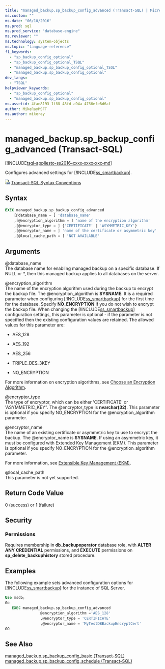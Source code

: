 ```yaml
---
title: "managed_backup.sp_backup_config_advanced (Transact-SQL) | Microsoft Docs"
ms.custom: ""
ms.date: "06/10/2016"
ms.prod: sql
ms.prod_service: "database-engine"
ms.reviewer: ""
ms.technology: system-objects
ms.topic: "language-reference"
f1_keywords: 
  - "sp_backup_config_optional"
  - "sp_backup_config_optional_TSQL"
  - "managed_backup.sp_backup_config_optional_TSQL"
  - "managed_backup.sp_backup_config_optional"
dev_langs: 
  - "TSQL"
helpviewer_keywords: 
  - "sp_backup_config_optional"
  - "managed_backup.sp_backup_config_optional"
ms.assetid: 4fae8193-1f88-48fd-a94a-4786efe8d6af
author: MikeRayMSFT
ms.author: mikeray
---
```

# managed_backup.sp_backup_config_advanced (Transact-SQL)
[!INCLUDE[tsql-appliesto-ss2016-xxxx-xxxx-xxx-md](../../includes/tsql-appliesto-ss2016-xxxx-xxxx-xxx-md.md)]

  Configures advanced settings for [!INCLUDE[ss_smartbackup](../../includes/ss-smartbackup-md.md)].  
  
 ![Topic link icon](../../database-engine/configure-windows/media/topic-link.gif "Topic link icon") [Transact-SQL Syntax Conventions](../../t-sql/language-elements/transact-sql-syntax-conventions-transact-sql.md)  
  
## Syntax  
  
```sql  
EXEC managed_backup.sp_backup_config_advanced   
    [@database_name = ] 'database_name'  
    ,[@encryption_algorithm = ] 'name of the encryption algorithm'  
    ,[@encryptor_type = ] {'CERTIFICATE' | 'ASYMMETRIC_KEY'}  
    ,[@encryptor_name = ] 'name of the certificate or asymmetric key'  
    ,[@local_cache_path = ] 'NOT AVAILABLE'  
```  
  
##  <a name="Arguments"></a> Arguments  
 @database_name  
 The database name for enabling managed backup on a specific database. If NULL or *, then this managed backup applies to all databases on the server.  
  
 @encryption_algorithm  
 The name of the encryption algorithm used during the backup to encrypt the backup file. The @encryption_algorithm is **SYSNAME**. It is a required parameter when configuring [!INCLUDE[ss_smartbackup](../../includes/ss-smartbackup-md.md)] for the first time for the database. Specify **NO_ENCRYPTION** if you do not wish to encrypt the backup file. When changing the [!INCLUDE[ss_smartbackup](../../includes/ss-smartbackup-md.md)] configuration settings, this parameter is optional - if the parameter is not specified then the existing configuration values are retained. The allowed values for this parameter are:  
  
-   AES_128  
  
-   AES_192  
  
-   AES_256  
  
-   TRIPLE_DES_3KEY  
  
-   NO_ENCRYPTION  
  
 For more information on encryption algorithms, see [Choose an Encryption Algorithm](../../relational-databases/security/encryption/choose-an-encryption-algorithm.md).  
  
 @encryptor_type  
 The type of encryptor, which can be either 'CERTIFICATE' or 'ASYMMETRIC_KEY". The @encryptor_type is **nvarchar(32)**. This parameter is optional if you specify NO_ENCRYPTION for the @encryption_algorithm parameter.  
  
 @encryptor_name  
 The name of an existing certificate or asymmetric key to use to encrypt the backup. The @encryptor_name is **SYSNAME**. If using an asymmetric key, it must be configured with Extended Key Management (EKM). This parameter is optional if you specify NO_ENCRYPTION for the @encryption_algorithm parameter.  
  
 For more information, see [Extensible Key Management &#40;EKM&#41;](../../relational-databases/security/encryption/extensible-key-management-ekm.md).  
  
 @local_cache_path  
 This parameter is not yet supported.  
  
## Return Code Value  
 0 (success) or 1 (failure)  
  
## Security  
  
### Permissions  
 Requires membership in **db_backupoperator** database role, with **ALTER ANY CREDENTIAL** permissions, and **EXECUTE** permissions on **sp_delete_backuphistory** stored procedure.  
  
## Examples  
 The following example sets advanced configuration options for [!INCLUDE[ss_smartbackup](../../includes/ss-smartbackup-md.md)] for the instance of SQL Server.  
  
```sql
Use msdb;  
Go  
   EXEC managed_backup.sp_backup_config_advanced  
                @encryption_algorithm ='AES_128'  
                ,@encryptor_type = 'CERTIFICATE'  
                ,@encryptor_name = 'MyTestDBBackupEncryptCert'  
GO  
```  
  
## See Also  
 [managed_backup.sp_backup_config_basic (Transact-SQL)](../../relational-databases/system-stored-procedures/managed-backup-sp-backup-config-basic-transact-sql.md)   
 [managed_backup.sp_backup_config_schedule &#40;Transact-SQL&#41;](../../relational-databases/system-stored-procedures/managed-backup-sp-backup-config-schedule-transact-sql.md)  
  
  
